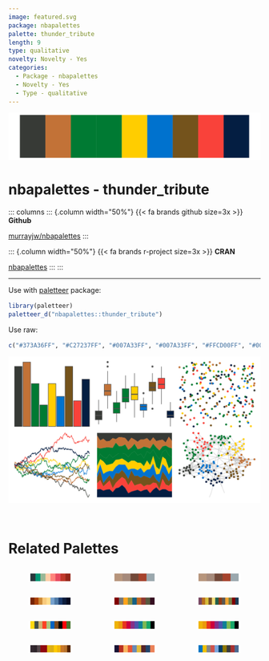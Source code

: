 ```yaml
---
image: featured.svg
package: nbapalettes
palette: thunder_tribute
length: 9
type: qualitative
novelty: Novelty - Yes
categories:
  - Package - nbapalettes
  - Novelty - Yes
  - Type - qualitative
---
```


![](featured.svg)

# nbapalettes - thunder_tribute 

::: columns
::: {.column width="50%"}
{{< fa brands github size=3x >}}
**Github**

[murrayjw/nbapalettes](https://github.com/murrayjw/nbapalettes)
:::

::: {.column width="50%"}
{{< fa brands r-project size=3x >}}
**CRAN**

[nbapalettes](https://CRAN.R-project.org/package=nbapalettes)
:::
:::

<hr> 

Use with [paletteer](https://emilhvitfeldt.github.io/paletteer/) package:

```r
library(paletteer)
paletteer_d("nbapalettes::thunder_tribute")
```

Use raw:

```r
c("#373A36FF", "#C27237FF", "#007A33FF", "#007A33FF", "#FFCD00FF", "#0072CEFF", "#74531CFF", "#F9423AFF", "#041E42FF")
``` 

![](examples.png) 

<br>

# Related Palettes

<div class="list" style="display: grid; grid-template-columns: auto auto auto;"> <figure class="figure">
<a href="../../awtools/a_palette/"> <img src="../../awtools/a_palette/featured.svg" style="width: 100%;" class="figure-img"></a>
</figure> <figure class="figure">
<a href="../../ButterflyColors/hamadryas_feronia/"> <img src="../../ButterflyColors/hamadryas_feronia/featured.svg" style="width: 100%;" class="figure-img"></a>
</figure> <figure class="figure">
<a href="../../ButterflyColors/hamadryas_feronia/"> <img src="../../ButterflyColors/hamadryas_feronia/featured.svg" style="width: 100%;" class="figure-img"></a>
</figure> <figure class="figure">
<a href="../../MexBrewer/Huida/"> <img src="../../MexBrewer/Huida/featured.svg" style="width: 100%;" class="figure-img"></a>
</figure> <figure class="figure">
<a href="../../ggsci/default_uchicago/"> <img src="../../ggsci/default_uchicago/featured.svg" style="width: 100%;" class="figure-img"></a>
</figure> <figure class="figure">
<a href="../../PrettyCols/Autumn/"> <img src="../../PrettyCols/Autumn/featured.svg" style="width: 100%;" class="figure-img"></a>
</figure> <figure class="figure">
<a href="../../tvthemes/simpsons/"> <img src="../../tvthemes/simpsons/featured.svg" style="width: 100%;" class="figure-img"></a>
</figure> <figure class="figure">
<a href="../../ltc/hat/"> <img src="../../ltc/hat/featured.svg" style="width: 100%;" class="figure-img"></a>
</figure> <figure class="figure">
<a href="../../ltc/ten_colors/"> <img src="../../ltc/ten_colors/featured.svg" style="width: 100%;" class="figure-img"></a>
</figure> <figure class="figure">
<a href="../../beyonce/X88/"> <img src="../../beyonce/X88/featured.svg" style="width: 100%;" class="figure-img"></a>
</figure> <figure class="figure">
<a href="../../peRReo/badbunny2/"> <img src="../../peRReo/badbunny2/featured.svg" style="width: 100%;" class="figure-img"></a>
</figure> <figure class="figure">
<a href="../../ggsci/default_jco/"> <img src="../../ggsci/default_jco/featured.svg" style="width: 100%;" class="figure-img"></a>
</figure> 
</div>
